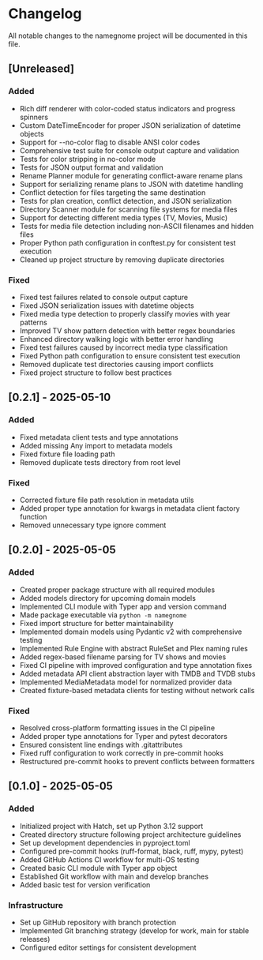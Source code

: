 # Changelog

All notable changes to the namegnome project will be documented in this file.

## [Unreleased]

### Added
- Rich diff renderer with color-coded status indicators and progress spinners
- Custom DateTimeEncoder for proper JSON serialization of datetime objects
- Support for --no-color flag to disable ANSI color codes
- Comprehensive test suite for console output capture and validation
- Tests for color stripping in no-color mode
- Tests for JSON output format and validation
- Rename Planner module for generating conflict-aware rename plans
- Support for serializing rename plans to JSON with datetime handling
- Conflict detection for files targeting the same destination
- Tests for plan creation, conflict detection, and JSON serialization
- Directory Scanner module for scanning file systems for media files
- Support for detecting different media types (TV, Movies, Music)
- Tests for media file detection including non-ASCII filenames and hidden files
- Proper Python path configuration in conftest.py for consistent test execution
- Cleaned up project structure by removing duplicate directories

### Fixed
- Fixed test failures related to console output capture
- Fixed JSON serialization issues with datetime objects
- Fixed media type detection to properly classify movies with year patterns
- Improved TV show pattern detection with better regex boundaries
- Enhanced directory walking logic with better error handling
- Fixed test failures caused by incorrect media type classification
- Fixed Python path configuration to ensure consistent test execution
- Removed duplicate test directories causing import conflicts
- Fixed project structure to follow best practices

## [0.2.1] - 2025-05-10

### Added
- Fixed metadata client tests and type annotations
- Added missing Any import to metadata models
- Fixed fixture file loading path
- Removed duplicate tests directory from root level

### Fixed
- Corrected fixture file path resolution in metadata utils
- Added proper type annotation for kwargs in metadata client factory function
- Removed unnecessary type ignore comment

## [0.2.0] - 2025-05-05

### Added
- Created proper package structure with all required modules
- Added models directory for upcoming domain models
- Implemented CLI module with Typer app and version command
- Made package executable via `python -m namegnome`
- Fixed import structure for better maintainability
- Implemented domain models using Pydantic v2 with comprehensive testing
- Implemented Rule Engine with abstract RuleSet and Plex naming rules
- Added regex-based filename parsing for TV shows and movies
- Fixed CI pipeline with improved configuration and type annotation fixes
- Added metadata API client abstraction layer with TMDB and TVDB stubs
- Implemented MediaMetadata model for normalized provider data
- Created fixture-based metadata clients for testing without network calls

### Fixed
- Resolved cross-platform formatting issues in the CI pipeline
- Added proper type annotations for Typer and pytest decorators
- Ensured consistent line endings with .gitattributes
- Fixed ruff configuration to work correctly in pre-commit hooks
- Restructured pre-commit hooks to prevent conflicts between formatters

## [0.1.0] - 2025-05-05

### Added
- Initialized project with Hatch, set up Python 3.12 support
- Created directory structure following project architecture guidelines
- Set up development dependencies in pyproject.toml
- Configured pre-commit hooks (ruff-format, black, ruff, mypy, pytest)
- Added GitHub Actions CI workflow for multi-OS testing
- Created basic CLI module with Typer app object
- Established Git workflow with main and develop branches
- Added basic test for version verification

### Infrastructure
- Set up GitHub repository with branch protection
- Implemented Git branching strategy (develop for work, main for stable releases)
- Configured editor settings for consistent development 